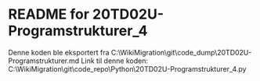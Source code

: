 # README for 20TD02U-Programstrukturer_4
Denne koden ble eksportert fra C:\WikiMigration\git\code_dump\20TD02U-Programstrukturer.md
Link til denne koden: C:\WikiMigration\git\code_repo\Python\20TD02U-Programstrukturer_4.py

